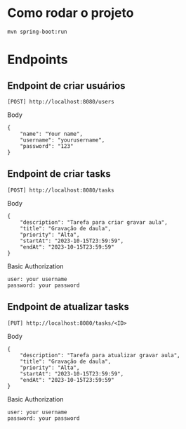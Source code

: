


# Como rodar o projeto
```
mvn spring-boot:run
```


# Endpoints

## Endpoint de criar usuários
```
[POST] http://localhost:8080/users
```

Body
```
{
	"name": "Your name",
	"username": "yourusername",
	"password": "123"
}
```

## Endpoint de criar tasks
```
[POST] http://localhost:8080/tasks
```

Body
```
{
	"description": "Tarefa para criar gravar aula",
	"title": "Gravação de daula",
	"priority": "Alta",
	"startAt": "2023-10-15T23:59:59",
	"endAt": "2023-10-15T23:59:59"
}
```

Basic Authorization
```
user: your username
password: your password
```

## Endpoint de atualizar tasks
```
[PUT] http://localhost:8080/tasks/<ID>
```

Body
```
{
	"description": "Tarefa para atualizar gravar aula",
	"title": "Gravação de daula",
	"priority": "Alta",
	"startAt": "2023-10-15T23:59:59",
	"endAt": "2023-10-15T23:59:59"
}
```

Basic Authorization
```
user: your username
password: your password
```